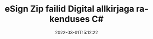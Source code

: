 ---
############################# Static ############################
layout: "auto-gen-signature"
date: 2022-03-01T15:12:22
draft: false
operation: Sign
signaturetype: Digital
fileformat: Zip
productName: .NET
lang: et
productCode: net
otherformats: pdf doc docx docm dot dotx odt ott xls xlsx xlsm xlsb ods ots xltx xltm pptx pptm
breadcrumb: Put Digital signature on Zip for C#

############################# Head ############################
head_title: "Digitaalsete elektrooniliste allkirjade lisamine failile Zip rakendusega C#"
head_description: "Sisestage digitaalallkiri toote .NET failile Zip, kasutades mõnda koodirida. Kasutage GroupDocs Document Signature API-t kümnete failivormingute allkirjastamiseks."

############################# Header ############################
title: "eSign Zip failid Digital allkirjaga rakenduses C#"
description: "Kuidas lisada allkirja Digital mõne reaga .NET koodiga"
bg_image: "https://cms.admin.containerize.com/templates/aspose/App_Themes/V3/images/bg/header1.png"
bg_overlay: false
button:
    enable: true

############################# SubMenu ############################
submenu:
    enable: true

    left:
        img_alt: "GroupDocs.Signature for .NET"
        image: "https://cms.admin.containerize.com/templates/groupdocs/images/product-logos/90x90-noborder/groupdocs-signature-net.png"
        product: "GroupDocs.Signature"
        platform: ".NET"



############################# About ############################
about:
    enable: true
    title: "Teave GroupDocs.Signature for .NET digitaalallkirjade API kohta"
    content: |
        [GroupDocs.Signature for .NET](https://products.groupdocs.com/signature/net/) on populaarne API dokumentide allkirjastamiseks digitaalsete elektrooniliste allkirjadega ja digitaalsete sertifikaatidega. Digitaalallkirjade jaoks kasutab API parooliga kaitstud privaatsete ja avalike võtmetega dokumendi allkirjastamiseks PFX-sertifikaadi faile. Digitaalallkirju võib kasutada äridokumentide sertifitseerimiseks eSign PDF-i konkreetse lehe abil, tervete Microsoft Office'i dokumentide, näiteks Wordsi, Exceli, Powerpointi failide ja Open Office'i dokumentide sertifitseerimiseks. Kliendid saavad allkirjadega hõlpsalt manipuleerida, näiteks neid redigeerida, eemaldada või kohandada. API pakub võimalust allkirjade otsimiseks ja kinnitamiseks. Lisaks pakutakse palju allkirjade kohandamise võimalusi.
    

############################# Steps ############################
steps:
    enable: true
    title_left: "Toimingud Zip allkirjastamiseks rakendusega Digital rakenduses C#"
    content_left: |
        [GroupDocs.Signature for .NET](https://products.groupdocs.com/signature/net/) võimaldab kiiresti ja lihtsalt allkirjastada Zip dokumente Digital allkirjaga.
        
        * Looge allkirjaklassi eksemplar, mis sisaldab faili Zip, mis peaks allkirjastama tee või mäluvoona
        * Käivitage klass SignOptions ja määrake kõik nõutavad andmed.
        * Käivitage meetod Signature.Sign(), mis edastab väljundfaili Zip või mäluvoo

    title_right: " Nõuded süsteemile"
    content_right: |
        Toodet GroupDocs.Signature for .NET toetavad kõik suuremad platvormid ja operatsioonisüsteemid. Enne alloleva koodi käivitamist veenduge, et teie süsteemi on installitud järgmised eeltingimused.

        * Operatsioonisüsteemid: Microsoft Windows, Linux, MacOS
        * Arenduskeskkonnad: Microsoft Visual Studio, Xamarin, MonoDevelop
        * Frameworks: .NET Framework, .NET Standard, .NET Core, Mono
        * Hankige uusim GroupDocs.Signature for .NET kasutajalt [Nuget](https://www.nuget.org/packages/groupdocs.signature)
         
    code: |
        ```csharp    
                
        // Set up input Zip file
        string filePath = "input.zip";
        // Set up output file
        string outputFilePath = "output.zip";
        // Provide digital certificate
        string certificateFilePath = "certificate.pfx";

        // Instantiate Signature for input file
        using (GroupDocs.Signature.Signature signature = new GroupDocs.Signature.Signature(filePath))
        {
                //Provide sign options
                DigitalSignOptions options = new DigitalSignOptions(certificateFilePath)
                {
                    // set certificate password
                    Password = "1234567890",
                    // set signature position
                    Left = 50,
                    Top = 200,
                };

                // sign Zip document
                SignResult result = signature.Sign(outputFilePath, options);
        }

        ```

############################# Demos ############################
demos:
    enable: true
    title: "Dokumentide Zip allkirjastamine Digital reaalajas demoga"
    content: |
       Allkirjastage fail Zip erinevate allkirjadega kohe, külastades veebisaiti [GroupDocs.Signature App](https://products.groupdocs.app/signature/family). Tasuta online demo ootab teid.          

############################# More Formats ############################
more_formats:
    enable: true
    title: "Muud toetatud Digital allkirjad C# jaoks"
    content: |
        "Saate allkirjastada faili Zip ka muude allkirjatüüpidega. Vaadake allolevat loendit."
    format: 
       
       
back_to_top:
    enable: true
---